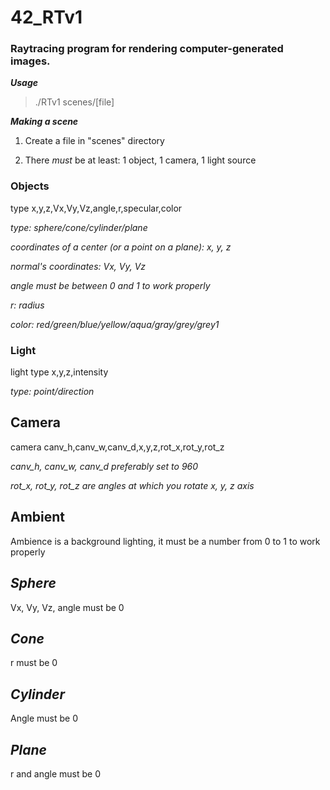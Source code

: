 # 42_RTv1

### Raytracing program for rendering computer-generated images. 

___Usage___

>./RTv1 scenes/[file]

___Making a scene___

1. Create a file in "scenes" directory

2. There _must_ be at least: 1 object, 1 camera, 1 light source

### Objects

type x,y,z,Vx,Vy,Vz,angle,r,specular,color

_type: sphere/cone/cylinder/plane_
 
_coordinates of a center (or a point on a plane): x, y, z_

_normal's coordinates: Vx, Vy, Vz_

_angle must be between 0 and 1 to work properly_
 
_r: radius_
 
_color: red/green/blue/yellow/aqua/gray/grey/grey1_

### Light

light type x,y,z,intensity

_type: point/direction_

## Camera

camera canv_h,canv_w,canv_d,x,y,z,rot_x,rot_y,rot_z

*canv_h, canv_w, canv_d preferably set to 960*

*rot_x, rot_y, rot_z are angles at which you rotate x, y, z axis*

## Ambient

Ambience is a background lighting, it must be a number from 0 to 1 to work properly

## ___Sphere___

Vx, Vy, Vz, angle must be 0

## ___Cone___

r must be 0

## ___Cylinder___

Angle must be 0

## ___Plane___

r and angle must be 0


